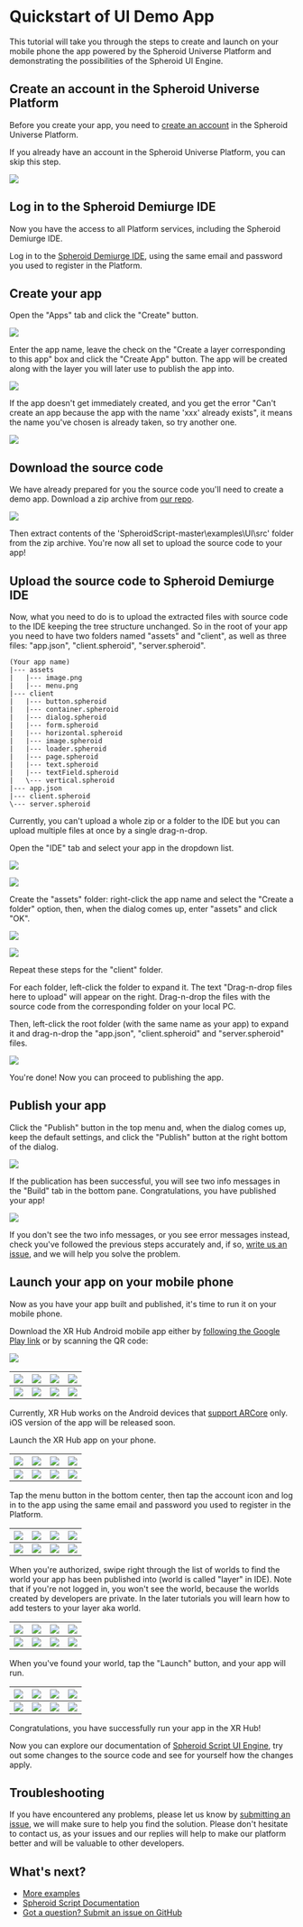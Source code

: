 # Quickstart of UI Demo App

This tutorial will take you through the steps to create and launch on your mobile phone 
the app powered by the Spheroid Universe Platform
and demonstrating the possibilities of the Spheroid UI Engine.

## Create an account in the Spheroid Universe Platform

Before you create your app, you need to 
[create an account](https://spheroiduniverse.io/marketplace/register) 
in the Spheroid Universe Platform.

If you already have an account in the Spheroid Universe Platform, you can skip this step.

![](../../docs/images/coin-quest/01---marketplace-register.png)

## Log in to the Spheroid Demiurge IDE

Now you have the access to all Platform services, including the Spheroid Demiurge IDE. 

Log in to the [Spheroid Demiurge IDE](https://demiurge.spheroiduniverse.io/ide), 
using the same email and password you used to register in the Platform.

## Create your app

Open the "Apps" tab and click the "Create" button. 

![](../../docs/images/coin-quest/02---create-app-1.png)

Enter the app name, leave the check on the "Create a layer corresponding to this app" box 
and click the "Create App" button. 
The app will be created along with the layer you will later use to publish the app into.

![](../../docs/images/coin-quest/03---create-app-2.png)

If the app doesn't get immediately created, and you get the error 
"Can't create an app because the app with the name 'xxx' already exists", 
it means the name you've chosen is already taken, so try another one.

![](../../docs/images/coin-quest/04---create-app-error.png)

## Download the source code

We have already prepared for you the source code you'll need to create a demo app. 
Download a zip archive from [our repo](https://github.com/SpheroidUniverse/SpheroidScript).

![](../../docs/images/coin-quest/08---github-download.png)

Then extract contents of the 'SpheroidScript-master\examples\UI\src' folder from the zip archive.
You're now all set to upload the source code to your app!

## Upload the source code to Spheroid Demiurge IDE

Now, what you need to do is to upload the extracted files with source code to the IDE 
keeping the tree structure unchanged. So in the root of your app you need to have 
two folders named "assets" and "client", as well as three files: "app.json", "client.spheroid",
"server.spheroid".

```
(Your app name)
|--- assets
|   |--- image.png
|   |--- menu.png
|--- client
|   |--- button.spheroid
|   |--- container.spheroid
|   |--- dialog.spheroid
|   |--- form.spheroid
|   |--- horizontal.spheroid
|   |--- image.spheroid
|   |--- loader.spheroid
|   |--- page.spheroid
|   |--- text.spheroid
|   |--- textField.spheroid
|   \--- vertical.spheroid
|--- app.json
|--- client.spheroid
\--- server.spheroid
```

Currently, you can't upload a whole zip or a folder to the IDE 
but you can upload multiple files at once by a single drag-n-drop.

Open the "IDE" tab and select your app in the dropdown list.

![](../../docs/images/coin-quest/05---create-app-complete.png)

![](../../docs/images/coin-quest/06---ide-select-app.png)

Create the "assets" folder: right-click the app name and select the "Create a folder" option, 
then, when the dialog comes up, enter "assets" and click "OK". 

![](../../docs/images/coin-quest/09---ide-create-folder-1.png)

![](../../docs/images/coin-quest/10---ide-create-folder-2.png)

Repeat these steps for the "client" folder. 

For each folder, left-click the folder to expand it. 
The text "Drag-n-drop files here to upload" will appear on the right. 
Drag-n-drop the files with the source code from the corresponding folder on your local PC.

Then, left-click the root folder (with the same name as your app) 
to expand it and drag-n-drop the "app.json", "client.spheroid" and "server.spheroid" files.

![](../../docs/images/ui-demo-app/ui-demo-app-files.png)

You're done! Now you can proceed to publishing the app.

## Publish your app

Click the "Publish" button in the top menu and, when the dialog comes up, 
keep the default settings, and click the "Publish" button at the right bottom of the dialog.

![](../../docs/images/hello-world/publish-1.png)

If the publication has been successful, you will see two info messages in the "Build" 
tab in the bottom pane. Congratulations, you have published your app!

![](../../docs/images/hello-world/publish-2.png)

If you don't see the two info messages, or you see error messages instead, 
check you've followed the previous steps accurately and, if so, 
[write us an issue](../../docs/submit-an-issue.md), and we will help you solve the problem.

## Launch your app on your mobile phone

Now as you have your app built and published, it's time to run it on your mobile phone.

Download the XR Hub Android mobile app either by 
[following the Google Play link](https://play.google.com/store/apps/details?id=io.spheroid.spheroidandroid) 
or by scanning the QR code:

![](../../docs/images/coin-quest/15---XR-Hub-QR.png)


| ![](../../docs/images/coin-quest/16---google-search.png) | ![](../../docs/images/coin-quest/17---google-app-1.png) | ![](../../docs/images/mobile-placeholder.png) | ![](../../docs/images/mobile-placeholder.png) |
| --- | --- | --- | --- |
| ![](../../docs/images/pixel.png) | ![](../../docs/images/pixel.png) | ![](../../docs/images/pixel.png) | ![](../../docs/images/pixel.png) |

Currently, XR Hub works on the Android devices that [support ARCore](https://developers.google.com/ar/discover/supported-devices) 
only. iOS version of the app will be released soon.

Launch the XR Hub app on your phone.


| ![](../../docs/images/coin-quest/18---google-app-2.png) | ![](../../docs/images/coin-quest/19---xrhub-splash-1.png) | ![](../../docs/images/coin-quest/20---xrhub-splash-2.png) | ![](../../docs/images/coin-quest/21---xrhub-splash-3.png) |
| --- | --- | --- | --- |
| ![](../../docs/images/pixel.png) | ![](../../docs/images/pixel.png) | ![](../../docs/images/pixel.png) | ![](../../docs/images/pixel.png) |

Tap the menu button in the bottom center, then tap the account icon and 
log in to the app using the same email and password you used to register in the Platform.

| ![](../../docs/images/coin-quest/22---xrhub-metaworld.png) | ![](../../docs/images/coin-quest/23---xrhub-hub.png) | ![](../../docs/images/coin-quest/24---xrhub-login-1.png) | ![](../../docs/images/coin-quest/25---xrhub-login-2.png)
| --- | --- | --- | --- |
| ![](../../docs/images/pixel.png) | ![](../../docs/images/pixel.png) | ![](../../docs/images/pixel.png) | ![](../../docs/images/pixel.png) |

When you're authorized, swipe right through the list of worlds to find the world your app 
has been published into (world is called "layer" in IDE). 
Note that if you're not logged in, you won't see the world, 
because the worlds created by developers are private. 
In the later tutorials you will learn how to add testers to your layer aka world.

| ![](../../docs/images/coin-quest/26---xrhub-user-app.png) | ![](../../docs/images/mobile-placeholder.png) | ![](../../docs/images/mobile-placeholder.png) | ![](../../docs/images/mobile-placeholder.png) |
| --- | --- | --- | --- |
| ![](../../docs/images/pixel.png) | ![](../../docs/images/pixel.png) | ![](../../docs/images/pixel.png) | ![](../../docs/images/pixel.png) |

When you've found your world, tap the "Launch" button, and your app will run.

| ![](../../docs/images/ui-demo-app/ui-demo-app-list-of-components.png) | ![](../../docs/images/ui-demo-app/ui-demo-app-text-field.png) | ![](../../docs/images/ui-demo-app/ui-demo-app-horizontal.png) | ![](../../docs/images/ui-demo-app/ui-demo-app-dialog.png) |
| --- | --- | --- | --- |
| ![](../../docs/images/pixel.png) | ![](../../docs/images/pixel.png) | ![](../../docs/images/pixel.png) | ![](../../docs/images/pixel.png) |

Congratulations, you have successfully run your app in the XR Hub! 

Now you can explore our documentation of [Spheroid Script UI Engine](https://spheroiduniverse.github.io/SpheroidScript/ui/),
try out some changes to the source code and see for yourself how the changes apply.

## Troubleshooting

If you have encountered any problems, please let us know by [submitting an issue](../../docs/submit-an-issue.md), we will make sure to help you find the solution. Please don't hesitate to contact us, as your issues and our replies will help to make our platform better and will be valuable to other developers.

## What's next?

- [More examples](..)
- [Spheroid Script Documentation](https://spheroiduniverse.github.io/SpheroidScript/)
- [Got a question? Submit an issue on GitHub](../../docs/submit-an-issue.md)
